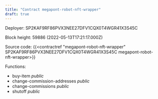 ```yaml
---
title: "Contract megapont-robot-nft-wrapper"
draft: true
---
```

Deployer: SP2KAF9RF86PVX3NEE27DFV1CQX0T4WGR41X3S45C


 



Block height: 59886 (2022-05-13T17:21:17.000Z)

Source code: {{<contractref "megapont-robot-nft-wrapper" SP2KAF9RF86PVX3NEE27DFV1CQX0T4WGR41X3S45C megapont-robot-nft-wrapper>}}

Functions:

* buy-item _public_
* change-commission-addresses _public_
* change-commissions _public_
* shutoff _public_
